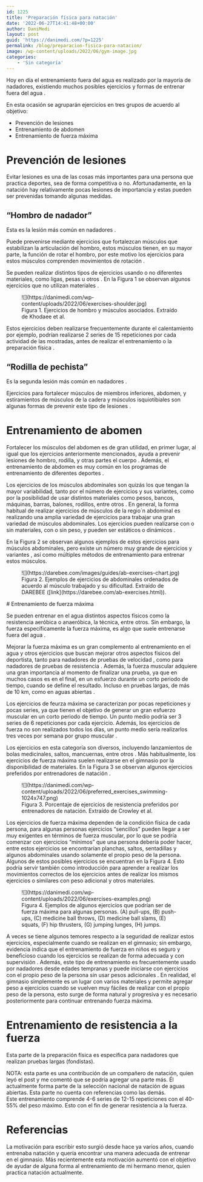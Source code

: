 ```yaml
---
id: 1225
title: 'Preparación física para natación'
date: '2022-06-27T14:41:48+00:00'
author: DaniMedi
layout: post
guid: 'https://danimedi.com/?p=1225'
permalink: /blog/preparacion-fisica-para-natacion/
image: /wp-content/uploads/2022/06/gym-image.jpg
categories:
    - 'Sin categoría'
---
```


Hoy en día el entrenamiento fuera del agua es realizado por la mayoría de nadadores, existiendo muchos posibles ejercicios y formas de entrenar fuera del agua <span class="zp-InText-zp-ID--7840571-DEB6FGCC-_-7840571-NK4BLHBG--wp1225 zp-InText-Citation loading" rel="{ 'pages': 'np', 'items': '{7840571:DEB6FGCC},{7840571:NK4BLHBG}', 'format': '(%num%)', 'brackets': '', 'etal': '', 'separator': 'comma', 'and': '' }"></span>.

En esta ocasión se agruparán ejercicios en tres grupos de acuerdo al objetivo:

- Prevención de lesiones
- Entrenamiento de abdomen
- Entrenamiento de fuerza máxima

# Prevención de lesiones

Evitar lesiones es una de las cosas más importantes para una persona que practica deportes, sea de forma competitiva o no. Afortunadamente, en la natación hay relativamente pocas lesiones de importancia y estas pueden ser prevenidas tomando algunas medidas.

## “Hombro de nadador”

Esta es la lesión más común en nadadores <span class="zp-InText-zp-ID--7840571-NKSK68YZ--wp1225 zp-InText-Citation loading" rel="{ 'pages': 'np', 'items': '{7840571:NKSK68YZ}', 'format': '(%num%)', 'brackets': '', 'etal': '', 'separator': 'comma', 'and': '' }"></span>.

Puede prevenirse mediante ejercicios que fortalezcan músculos que estabilizan la articulación del hombro, estos músculos tienen, en su mayor parte, la función de rotar el hombro, por este motivo los ejercicios para estos músculos comprenden movimientos de rotación <span class="zp-InText-zp-ID--7840571-UMZ8HV6H--wp1225 zp-InText-Citation loading" rel="{ 'pages': 'np', 'items': '{7840571:UMZ8HV6H}', 'format': '(%num%)', 'brackets': '', 'etal': '', 'separator': 'comma', 'and': '' }"></span>.

Se pueden realizar distintos tipos de ejercicios usando o no diferentes materiales, como ligas, pesas u otros <span class="zp-InText-zp-ID--7840571-UMZ8HV6H-_-7840571-APX5BPJW-_-7840571-ELKZTJA7-_-7840571-J7ZZG2FW--wp1225 zp-InText-Citation loading" rel="{ 'pages': 'np', 'items': '{7840571:UMZ8HV6H},{7840571:APX5BPJW},{7840571:ELKZTJA7},{7840571:J7ZZG2FW}', 'format': '(%num%)', 'brackets': '', 'etal': '', 'separator': 'comma', 'and': '' }"></span>. En la Figura 1 se observan algunos ejercicios que no utilizan materiales <span class="zp-InText-zp-ID--7840571-APX5BPJW--wp1225 zp-InText-Citation loading" rel="{ 'pages': 'np', 'items': '{7840571:APX5BPJW}', 'format': '(%num%)', 'brackets': '', 'etal': '', 'separator': 'comma', 'and': '' }"></span>.

<figure class="wp-block-image size-full">![](https://danimedi.com/wp-content/uploads/2022/06/exercises-shoulder.jpg)<figcaption>Figura 1. Ejercicios de hombro y músculos asociados. Extraído de Khodaee et al.</figcaption></figure>Estos ejercicios deben realizarse frecuentemente durante el calentamiento por ejemplo, podrían realizarse 2 series de 15 repeticiones por cada actividad de las mostradas, antes de realizar el entrenamiento o la preparación física <span class="zp-InText-zp-ID--7840571-APX5BPJW--wp1225 zp-InText-Citation loading" rel="{ 'pages': 'np', 'items': '{7840571:APX5BPJW}', 'format': '(%num%)', 'brackets': '', 'etal': '', 'separator': 'comma', 'and': '' }"></span>.

## “Rodilla de pechista”

Es la segunda lesión más común en nadadores <span class="zp-InText-zp-ID--7840571-NKSK68YZ--wp1225 zp-InText-Citation loading" rel="{ 'pages': 'np', 'items': '{7840571:NKSK68YZ}', 'format': '(%num%)', 'brackets': '', 'etal': '', 'separator': 'comma', 'and': '' }"></span>.

Ejercicios para fortalecer músculos de miembros inferiores, abdomen, y estiramientos de músculos de la cadera y músculos isquiotibiales son algunas formas de prevenir este tipo de lesiones <span class="zp-InText-zp-ID--7840571-NKSK68YZ--wp1225 zp-InText-Citation loading" rel="{ 'pages': 'np', 'items': '{7840571:NKSK68YZ}', 'format': '(%num%)', 'brackets': '', 'etal': '', 'separator': 'comma', 'and': '' }"></span>.

# Entrenamiento de abomen

Fortalecer los músculos del abdomen es de gran utilidad, en primer lugar, al igual que los ejercicios anteriormente mencionados, ayuda a prevenir lesiones de hombro, rodilla, y otras partes el cuerpo <span class="zp-InText-zp-ID--7840571-NKSK68YZ-_-7840571-APX5BPJW-_-7840571-BC6XG942--wp1225 zp-InText-Citation loading" rel="{ 'pages': 'np', 'items': '{7840571:NKSK68YZ},{7840571:APX5BPJW},{7840571:BC6XG942}', 'format': '(%num%)', 'brackets': '', 'etal': '', 'separator': 'comma', 'and': '' }"></span>. Además, el entrenamiento de abdomen es muy común en los programas de entrenamiento de diferentes deportes <span class="zp-InText-zp-ID--7840571-BC6XG942--wp1225 zp-InText-Citation loading" rel="{ 'pages': 'np', 'items': '{7840571:BC6XG942}', 'format': '(%num%)', 'brackets': '', 'etal': '', 'separator': 'comma', 'and': '' }"></span>.

Los ejercicios de los músculos abdominales son quizás los que tengan la mayor variabilidad, tanto por el número de ejercicios y sus variantes, como por la posibilidad de usar distintos materiales como pesos, bancos, máquinas, barras, balones, rodillos, entre otros <span class="zp-InText-zp-ID--7840571-BC6XG942-_-7840571-L7FJBFDF-_-7840571-WKRJDH6C--wp1225 zp-InText-Citation loading" rel="{ 'pages': 'np', 'items': '{7840571:BC6XG942},{7840571:L7FJBFDF},{7840571:WKRJDH6C}', 'format': '(%num%)', 'brackets': '', 'etal': '', 'separator': 'comma', 'and': '' }"></span>. En general, la forma habitual de realizar ejercicios de músculos de la regio´n abdominal es realizando una amplia variedad de ejercicios para trabajar una gran variedad de músculos abdominales. Los ejercicios pueden realizarse con o sin materiales, con o sin peso, y pueden ser estáticos o dinámicos <span class="zp-InText-zp-ID--7840571-BC6XG942--wp1225 zp-InText-Citation loading" rel="{ 'pages': 'np', 'items': '{7840571:BC6XG942}', 'format': '(%num%)', 'brackets': '', 'etal': '', 'separator': 'comma', 'and': '' }"></span>.

En la Figura 2 se observan algunos ejemplos de estos ejercicios para músculos abdominales, pero existe un número muy grande de ejercicios y variantes <span class="zp-InText-zp-ID--7840571-DQKLX45L--wp1225 zp-InText-Citation loading" rel="{ 'pages': 'np', 'items': '{7840571:DQKLX45L}', 'format': '(%num%)', 'brackets': '', 'etal': '', 'separator': 'comma', 'and': '' }"></span>, así como múltiples métodos de entrenamiento para entrenar estos músculos.

<figure class="wp-block-image size-large">![](https://darebee.com/images/guides/ab-exercises-chart.jpg)<figcaption>Figura 2. Ejemplos de ejercicios de abdominales ordenados de acuerdo al músculo trabajado y su dificultad. Extraído de DAREBEE ([link](https://darebee.com/ab-exercises.html)).</figcaption></figure># Entrenamiento de fuerza máxima

Se pueden entrenar en el agua distintos aspectos físicos como la resistencia aeróbica o anaeróbica, la técnica, entre otros. Sin embargo, la fuerza específicamente la fuerza máxima, es algo que suele entrenarse fuera del agua <span class="zp-InText-zp-ID--7840571-NK4BLHBG-_-7840571-VD3C67S8-_-7840571-ZYR867RX-_-7840571-AK42SYJL--wp1225 zp-InText-Citation loading" rel="{ 'pages': 'np', 'items': '{7840571:NK4BLHBG},{7840571:VD3C67S8},{7840571:ZYR867RX},{7840571:AK42SYJL}', 'format': '(%num%)', 'brackets': '', 'etal': '', 'separator': 'comma', 'and': '' }"></span>.

Mejorar la fuerza máxima es un gran complemento al entrenamiento en el agua y otros ejercicios que buscan mejorar otros aspectos físicos del deportista, tanto para nadadores de pruebas de velocidad <span class="zp-InText-zp-ID--7840571-ZYR867RX-_-7840571-AK42SYJL--wp1225 zp-InText-Citation loading" rel="{ 'pages': 'np', 'items': '{7840571:ZYR867RX},{7840571:AK42SYJL}', 'format': '(%num%)', 'brackets': '', 'etal': '', 'separator': 'comma', 'and': '' }"></span>, como para nadadores de pruebas de resistencia <span class="zp-InText-zp-ID--7840571-T7UEIHKG--wp1225 zp-InText-Citation loading" rel="{ 'pages': 'np', 'items': '{7840571:T7UEIHKG}', 'format': '(%num%)', 'brackets': '', 'etal': '', 'separator': 'comma', 'and': '' }"></span>. Además, la fuerza muscular adquiere una gran importancia al momento de finalizar una prueba, ya que en muchos casos es en el final, en un esfuerzo durante un corto periodo de tiempo, cuando se define el resultado. Incluso en pruebas largas, de más de 10 km, como en aguas abiertas <span class="zp-InText-zp-ID--7840571-EDQCGQN6--wp1225 zp-InText-Citation loading" rel="{ 'pages': 'np', 'items': '{7840571:EDQCGQN6}', 'format': '(%num%)', 'brackets': '', 'etal': '', 'separator': 'comma', 'and': '' }"></span>.

Los ejercicios de feurza máxima se caracterizan por pocas repeticiones y pocas series, ya que tienen el objetivo de generar un gran esfuerzo muscular en un corto periodo de tiempo. Un punto medio podría ser 3 series de 6 repeticiones por cada ejercicio. Además, los ejercicios de fuerza no son realizados todos los días, un punto medio sería realizarlos tres veces por semana por grupo muscular <span class="zp-InText-zp-ID--7840571-NK4BLHBG--wp1225 zp-InText-Citation loading" rel="{ 'pages': 'np', 'items': '{7840571:NK4BLHBG}', 'format': '(%num%)', 'brackets': '', 'etal': '', 'separator': 'comma', 'and': '' }"></span>.

Los ejercicios en esta categoría son diversos, incluyendo lanzamientos de bolas medicinales, saltos, mancuernas, entre otros <span class="zp-InText-zp-ID--7840571-AK42SYJL--wp1225 zp-InText-Citation loading" rel="{ 'pages': 'np', 'items': '{7840571:AK42SYJL}', 'format': '(%num%)', 'brackets': '', 'etal': '', 'separator': 'comma', 'and': '' }"></span>. Más habitualmente, los ejercicios de fuerza máxima suelen realizarse en el gimnasio por la disponibilidad de materiales. En la Figura 3 se observan algunos ejercicios preferidos por entrenadores de natación <span class="zp-InText-zp-ID--7840571-QEFIV2UX--wp1225 zp-InText-Citation loading" rel="{ 'pages': 'np', 'items': '{7840571:QEFIV2UX}', 'format': '(%num%)', 'brackets': '', 'etal': '', 'separator': 'comma', 'and': '' }"></span>.

<figure class="wp-block-image size-large">![](https://danimedi.com/wp-content/uploads/2022/06/preferred_exercises_swimming-1024x747.png)<figcaption>Figura 3. Porcentaje de ejercicios de resistencia preferidos por entrenadores de natación. Extraído de Crowley et al.</figcaption></figure>Los ejercicios de fuerza máxima dependen de la condición física de cada persona, para algunas personas ejercicios “sencillos” pueden llegar a ser muy exigentes en términos de fuerza muscular, por lo que se podría comenzar con ejercicios “mínimos” que una persona debería poder hacer, entre estos ejercicios se encontrarían planchas, saltos, sentadillas y algunos abdominales usando solamente el propio peso de la persona. Algunos de estos posibles ejercicios se encuentran en la Figura 4. Esto podría servir también como introducción para aprender a realizar los movimientos correctos de los ejercicios antes de realizar los mismos ejercicios o similares con peso adicional y otros materiales.

<figure class="wp-block-image size-full">![](https://danimedi.com/wp-content/uploads/2022/06/exercises-examples.png)<figcaption>Figura 4. Ejemplos de algunos ejercicios que podrían ser de fuerza máxima para algunas personas. (A) pull-ups, (B) push-ups, (C) medicine ball throws, (D) medicine ball slams, (E) squats, (F) hip thrusters, (G) jumping lunges, (H) jumps.</figcaption></figure>A veces se tiene algunos temores respecto a la seguridad de realizar estos ejercicios, especialmente cuando se realizan en el gimnasio; sin embargo, evidencia indica que el entrenamiento de fuerza en niños es seguro y beneficioso cuando los ejercicios se realizan de forma adecuada y con supervisión <span class="zp-InText-zp-ID--7840571-2N2573IL-_-7840571-A3UIES6F-_-7840571-PL2J7TLN--wp1225 zp-InText-Citation loading" rel="{ 'pages': 'np', 'items': '{7840571:2N2573IL},{7840571:A3UIES6F},{7840571:PL2J7TLN}', 'format': '(%num%)', 'brackets': '', 'etal': '', 'separator': 'comma', 'and': '' }"></span>. Además, este tipo de entrenamiento es frecuentemente usado por nadadores desde edades tempranas y puede iniciarse con ejercicios con el propio peso de la persona sin usar pesos adicionales <span class="zp-InText-zp-ID--7840571-AK42SYJL-_-7840571-LIKNQR6R--wp1225 zp-InText-Citation loading" rel="{ 'pages': 'np', 'items': '{7840571:AK42SYJL},{7840571:LIKNQR6R}', 'format': '(%num%)', 'brackets': '', 'etal': '', 'separator': 'comma', 'and': '' }"></span>. En realidad, el gimnasio simplemente es un lugar con varios materiales y permite agregar peso a ejercicios cuando se vuelven muy fáciles de realizar con el propio peso de la persona, esto surge de forma natural y progresiva y es necesario posteriormente para continuar entrenando fuerza máxima.

# Entrenamiento de resistencia a la fuerza

Esta parte de la preparación física es específica para nadadores que realizan pruebas largas (fondistas).

<div class="wp-block-themeisle-blocks-advanced-columns has-1-columns has-desktop-equal-layout has-tablet-equal-layout has-mobile-equal-layout has-vertical-unset" id="wp-block-themeisle-blocks-advanced-columns-3dc6042c"><div class="wp-block-themeisle-blocks-advanced-columns-overlay"></div><div class="innerblocks-wrap"><div class="wp-block-themeisle-blocks-advanced-column" id="wp-block-themeisle-blocks-advanced-column-013bd884">NOTA: esta parte es una contribución de un compañero de natación, quien leyó el post y me comentó que se podría agregar una parte más. Él actualmente forma parte de la selección nacional de natación de aguas abiertas. Esta parte no cuenta con referencias como las demás.

</div></div></div>Este entrenamiento comprende 4-6 series de 12-15 repeticiones con el 40-55% del peso máximo. Esto con el fin de generar resistencia a la fuerza.

# Referencias

<div class="zp-Zotpress zp-Zotpress-InTextBib wp-block-group zp-Post-1225" id="zp-InTextBib-zotpress-b035948ea7c490bb3df1edf140ae6f02"> <span class="ZP_ITEM_KEY" style="display: none;">{7840571:DEB6FGCC},{7840571:NK4BLHBG};{7840571:NKSK68YZ};{7840571:UMZ8HV6H};{7840571:UMZ8HV6H},{7840571:APX5BPJW},{7840571:ELKZTJA7},{7840571:J7ZZG2FW};{7840571:APX5BPJW};{7840571:APX5BPJW};{7840571:NKSK68YZ};{7840571:NKSK68YZ};{7840571:NKSK68YZ},{7840571:APX5BPJW},{7840571:BC6XG942};{7840571:BC6XG942};{7840571:BC6XG942},{7840571:L7FJBFDF},{7840571:WKRJDH6C};{7840571:BC6XG942};{7840571:DQKLX45L};{7840571:NK4BLHBG},{7840571:VD3C67S8},{7840571:ZYR867RX},{7840571:AK42SYJL};{7840571:ZYR867RX},{7840571:AK42SYJL};{7840571:T7UEIHKG};{7840571:EDQCGQN6};{7840571:NK4BLHBG};{7840571:AK42SYJL};{7840571:QEFIV2UX};{7840571:2N2573IL},{7840571:A3UIES6F},{7840571:PL2J7TLN};{7840571:AK42SYJL},{7840571:LIKNQR6R}</span> <span class="ZP_STYLE" style="display: none;">nature</span> <span class="ZP_SORTBY" style="display: none;">default</span> <span class="ZP_ORDER" style="display: none;">asc</span> <span class="ZP_TITLE" style="display: none;"></span> <span class="ZP_SHOWIMAGE" style="display: none;"></span> <span class="ZP_SHOWTAGS" style="display: none;"></span> <span class="ZP_DOWNLOADABLE" style="display: none;"></span> <span class="ZP_NOTES" style="display: none;"></span> <span class="ZP_ABSTRACT" style="display: none;"></span> <span class="ZP_CITEABLE" style="display: none;"></span> <span class="ZP_TARGET" style="display: none;"></span> <span class="ZP_URLWRAP" style="display: none;"></span> <span class="ZP_FORCENUM" style="display: none;">0</span> <span class="ZP_HIGHLIGHT" style="display: none;"></span> <span class="ZP_POSTID" style="display: none;">1225</span><div class="zp-List loading"><div class="zp-SEO-Content"></div></div></div><div class="wp-block-themeisle-blocks-advanced-columns has-1-columns has-desktop-equal-layout has-tablet-equal-layout has-mobile-equal-layout has-vertical-unset" id="wp-block-themeisle-blocks-advanced-columns-e68922f1"><div class="wp-block-themeisle-blocks-advanced-columns-overlay"></div><div class="innerblocks-wrap"><div class="wp-block-themeisle-blocks-advanced-column" id="wp-block-themeisle-blocks-advanced-column-bae33436">La motivación para escribir esto surgió desde hace ya varios años, cuando entrenaba natación y quería encontrar una manera adecuada de entrenar en el gimnasio. Más recientemente esta motivación aumentó con el objetivo de ayudar de alguna forma al entrenamiento de mi hermano menor, quien practica natación actualmente.

</div></div></div>